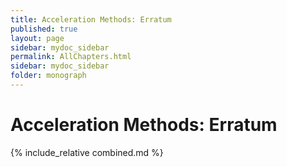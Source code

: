 ```yaml
---
title: Acceleration Methods: Erratum
published: true
layout: page
sidebar: mydoc_sidebar
permalink: AllChapters.html
sidebar: mydoc_sidebar
folder: monograph
---
```




# Acceleration Methods: Erratum

{% include_relative combined.md %}
